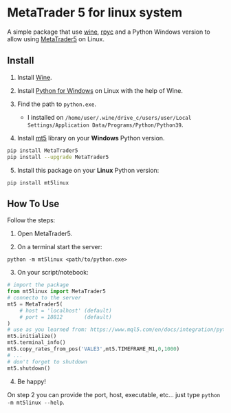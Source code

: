 # MetaTrader 5 for linux system

A simple package that use [wine](https://www.winehq.org), [rpyc](https://github.com/tomerfiliba-org/rpyc) and a Python Windows version to allow using [MetaTrader5](https://pypi.org/project/MetaTrader5) on Linux.

## Install


1. Install [Wine](https://wiki.winehq.org/Download).

2. Install [Python for Windows](https://www.python.org/downloads/windows/) on Linux with the help of Wine.

3. Find the path to `python.exe`.

    - I installed on `/home/user/.wine/drive_c/users/user/Local Settings/Application Data/Programs/Python/Python39`.

4. Install [mt5](https://www.mql5.com/en/docs/integration/python_metatrader5) library on your **Windows** Python version.

```bash
pip install MetaTrader5
pip install --upgrade MetaTrader5
```

5. Install this package on your **Linux** Python version:

```
pip install mt5linux
```

## How To Use

Follow the steps:

1. Open MetaTrader5.

2. On a terminal start the server:

```
python -m mt5linux <path/to/python.exe>
```

3. On your script/notebook:

```python
# import the package
from mt5linux import MetaTrader5
# connecto to the server
mt5 = MetaTrader5(
    # host = 'localhost' (default)
    # port = 18812       (default)
) 
# use as you learned from: https://www.mql5.com/en/docs/integration/python_metatrader5/
mt5.initialize()
mt5.terminal_info()
mt5.copy_rates_from_pos('VALE3',mt5.TIMEFRAME_M1,0,1000)
# ...
# don't forget to shutdown
mt5.shutdown()
```

4. Be happy!


On step 2 you can provide the port, host, executable, etc... just type `python -m mt5linux --help`.
